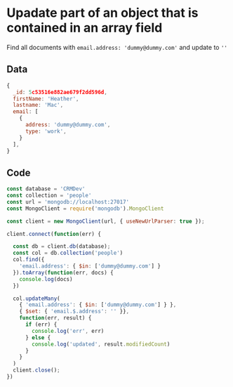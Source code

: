 # Upadate part of an object that is contained in an array field

Find all documents with `email.address: 'dummy@dummy.com'` and update to `''`

## Data
```js
{
  _id: 5c53516e882ae679f2dd596d,
  firstName: 'Heather',
  lastname: 'Mac',
  email: [
    {
      address: 'dummy@dummy.com',
      type: 'work',
    }
  ],
}
```

## Code
```js
const database = 'CRMDev'
const collection = 'people'
const url = 'mongodb://localhost:27017'
const MongoClient = require('mongodb').MongoClient

const client = new MongoClient(url, { useNewUrlParser: true });

client.connect(function(err) {

  const db = client.db(database);
  const col = db.collection('people')
  col.find({
    'email.address': { $in: ['dummy@dummy.com'] }
  }).toArray(function(err, docs) {
    console.log(docs)
  })

  col.updateMany(
    { 'email.address': { $in: ['dummy@dummy.com'] } },
    { $set: { 'email.$.address': '' }},
    function(err, result) {
      if (err) {
        console.log('err', err)
      } else {
        console.log('updated', result.modifiedCount)
      }
    }
  )
  client.close();
})
```

